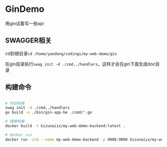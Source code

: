 # GinDemo

用gin试着写一些api

## SWAGGER相关

cd到根目录`cd /home/yaodong/codings/my-web-demo/gin`

在gin目录执行`swag init -d ./cmd,./handlers`，这样才会在gin下面生成doc目录

## 构建命令

```zsh

# 项目构建
swag init -d ./cmd,./handlers
go build -o ./bin/gin-app-be ./cmd/*.go

# 镜像构建
docker build -t kizunaiix/my-web-demo-backend:latest .

# docker run
docker run -itd --name my-web-demo-backend -p 9000:9000 kizunaiix/my-web-demo-backend:latest
```
